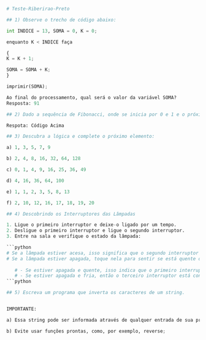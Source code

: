 ```python
# Teste-Riberirao-Preto

## 1) Observe o trecho de código abaixo:

int INDICE = 13, SOMA = 0, K = 0;

enquanto K < INDICE faça

{
K = K + 1;

SOMA = SOMA + K;
}

imprimir(SOMA);

Ao final do processamento, qual será o valor da variável SOMA?
Resposta: 91 

## 2) Dado a sequência de Fibonacci, onde se inicia por 0 e 1 e o próximo valor sempre será a soma dos 2 valores anteriores (exemplo: 0, 1, 1, 2, 3, 5, 8, 13, 21, 34...), escreva um programa na linguagem que desejar onde, informado um número, ele calcule a sequência de Fibonacci e retorne uma mensagem avisando se o número informado pertence ou não a sequência.

Respota: Código Acima

## 3) Descubra a lógica e complete o próximo elemento:

a) 1, 3, 5, 7, 9

b) 2, 4, 8, 16, 32, 64, 128

c) 0, 1, 4, 9, 16, 25, 36, 49

d) 4, 16, 36, 64, 100

e) 1, 1, 2, 3, 5, 8, 13

f) 2, 10, 12, 16, 17, 18, 19, 20

## 4) Descobrindo os Interruptores das Lâmpadas

1. Ligue o primeiro interruptor e deixe-o ligado por um tempo.
2. Desligue o primeiro interruptor e ligue o segundo interruptor.
3. Entre na sala e verifique o estado da lâmpada:

```python
# Se a lâmpada estiver acesa, isso significa que o segundo interruptor está conectado à lâmpada.
# Se a lâmpada estiver apagada, toque nela para sentir se está quente ou fria:
   
   # - Se estiver apagada e quente, isso indica que o primeiro interruptor está conectado à lâmpada.
   # - Se estiver apagada e fria, então o terceiro interruptor está conectado à lâmpada.
```python 

## 5) Escreva um programa que inverta os caracteres de um string.


IMPORTANTE:

a) Essa string pode ser informada através de qualquer entrada de sua preferência ou pode ser previamente definida no código;

b) Evite usar funções prontas, como, por exemplo, reverse;
```
